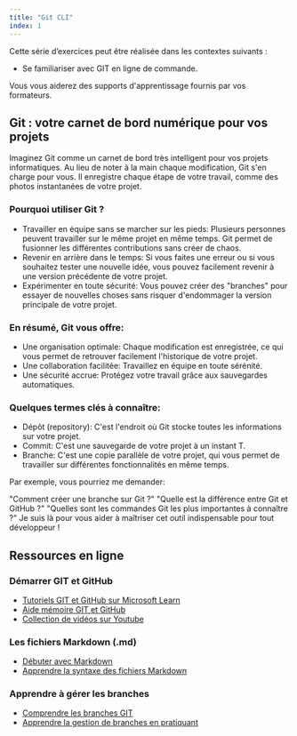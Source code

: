 ```yaml
---
title: "Git CLI"
index: 1
---
```


Cette série d’exercices peut être réalisée dans les contextes suivants :

- Se familiariser avec GIT en ligne de commande.

Vous vous aiderez des supports d'apprentissage fournis par vos formateurs.

## Git : votre carnet de bord numérique pour vos projets

Imaginez Git comme un carnet de bord très intelligent pour vos projets informatiques. Au lieu de noter à la main chaque modification, Git s'en charge pour vous. Il enregistre chaque étape de votre travail, comme des photos instantanées de votre projet.

### Pourquoi utiliser Git ?

- Travailler en équipe sans se marcher sur les pieds: Plusieurs personnes peuvent travailler sur le même projet en même temps. Git permet de fusionner les différentes contributions sans créer de chaos.
- Revenir en arrière dans le temps: Si vous faites une erreur ou si vous souhaitez tester une nouvelle idée, vous pouvez facilement revenir à une version précédente de votre projet.
- Expérimenter en toute sécurité: Vous pouvez créer des "branches" pour essayer de nouvelles choses sans risquer d'endommager la version principale de votre projet.

### En résumé, Git vous offre:

- Une organisation optimale: Chaque modification est enregistrée, ce qui vous permet de retrouver facilement l'historique de votre projet.
- Une collaboration facilitée: Travaillez en équipe en toute sérénité.
- Une sécurité accrue: Protégez votre travail grâce aux sauvegardes automatiques.

### Quelques termes clés à connaître:

- Dépôt (repository): C'est l'endroit où Git stocke toutes les informations sur votre projet.
- Commit: C'est une sauvegarde de votre projet à un instant T.
- Branche: C'est une copie parallèle de votre projet, qui vous permet de travailler sur différentes fonctionnalités en même temps.


Par exemple, vous pourriez me demander:

"Comment créer une branche sur Git ?"
"Quelle est la différence entre Git et GitHub ?"
"Quelles sont les commandes Git les plus importantes à connaître ?"
Je suis là pour vous aider à maîtriser cet outil indispensable pour tout développeur !

## Ressources en ligne

### Démarrer GIT et GitHub

- [Tutoriels GIT et GitHub sur Microsoft Learn](https://learn.microsoft.com/fr-fr/collections/xe7pfzpj6wdnwn)
- [Aide mémoire GIT et GitHub](https://devoldere.net/ressources/git/)
- [Collection de vidéos sur Youtube](https://www.youtube.com/hashtag/gitlearning?app=desktop&cbrd=1)

### Les fichiers Markdown (.md)

- [Débuter avec Markdown](https://programminghistorian.org/fr/lecons/debuter-avec-markdown#quest-ce-que-le-markdown)
- [Apprendre la syntaxe des fichiers Markdown](https://www.markdowntutorial.com/fr/)

### Apprendre à gérer les branches

- [Comprendre les branches GIT](https://grafikart.fr/tutoriels/branch-merge-587)
- [Apprendre la gestion de branches en pratiquant](https://learngitbranching.js.org/?locale=fr_FR)
